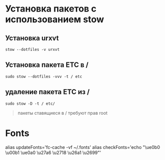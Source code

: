 # Установка пакетов с использованием stow 
## Установка urxvt
```stow --dotfiles -v urxvt```
## Установка пакета ETC в /
```sudo stow --dotfiles -vvv -t / etc```
## удаление пакета ETC из /
```sudo stow -D -t / etc/```

> пакеты ставящиеся в / требуют прав root

# Fonts
alias updateFonts='fc-cache -vf ~/.fonts'
alias checkFonts='echo "\ue0b0 \u00b1 \ue0a0 \u27a6 \u2718 \u26a1 \u2699"'
